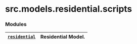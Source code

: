 # src.models.residential.scripts

### Modules

| [`residential`](src.models.residential.scripts.residential.md#module-src.models.residential.scripts.residential)   | Residential Model.   |
|--------------------------------------------------------------------------------------------------------------------|----------------------|
